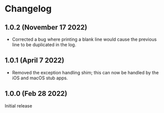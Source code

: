 # Changelog

## 1.0.2 (November 17 2022)

* Corrected a bug where printing a blank line would cause the previous line
  to be duplicated in the log.

## 1.0.1 (April 7 2022)

* Removed the exception handling shim; this can now be handled by the iOS and
  macOS stub apps.

## 1.0.0 (Feb 28 2022)

Initial release
